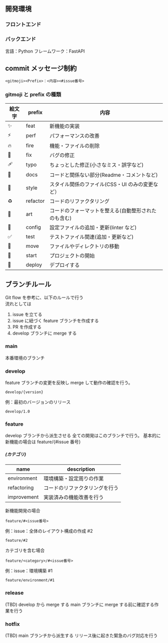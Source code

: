 ## 開発環境

### フロントエンド

### バックエンド

言語：Python
フレームワーク：FastAPI

## commit メッセージ制約

```
<gitmoji><Prefix>：<内容><#issue番号>
```

### gitmoji と prefix の種類

| 絵文字 | prefix   | 内容                                                 |
| ------ | -------- | ---------------------------------------------------- |
| ✨     | feat     | 新機能の実装                                         |
| ⚡️    | perf     | パフォーマンスの改善                                 |
| 🔥     | fire     | 機能・ファイルの削除                                 |
| 🐛     | fix      | バグの修正                                           |
| 🩹     | typo     | ちょっとした修正(小さなミス・誤字など)               |
| 📝     | docs     | コードと関係ない部分(Readme・コメントなど)           |
| 💄     | style    | スタイル関係のファイル(CSS・UI のみの変更など）      |
| ♻️     | refactor | コードのリファクタリング                             |
| 🎨     | art      | コードのフォーマットを整える(自動整形されたのも含む) |
| 🔧     | config   | 設定ファイルの追加・更新(linter など)                |
| ✅     | test     | テストファイル関連(追加・更新など)                   |
| 🚚     | move     | ファイルやディレクトリの移動                         |
| 🎉     | start    | プロジェクトの開始                                   |
| 🚀     | deploy   | デプロイする                                         |

## ブランチルール

Git flow を参考に、以下のルールで行う</br>
流れとしては

1. issue を立てる
2. issue に紐づく feature ブランチを作成する
3. PR を作成する
4. develop ブランチに merge する

### main

本番環境のブランチ

### develop

feature ブランチの変更を反映し merge して動作の確認を行う。

```
develop/{version}
```

例：最初のバージョンのリリース

```
develop/1.0
```

### feature

develop ブランチから派生させる
全ての開発はこのブランチで行う。
基本的に新機能の場合は feature/{#issue 番号}

##### (カテゴリ)

| name        | description                    |
| ----------- | ------------------------------ |
| environment | 環境構築・設定周りの作業       |
| refactoring | コードのリファクタリングを行う |
| improvement | 実装済みの機能改善を行う       |

新機能開発の場合

```
feature/#<issue番号>
```

例：issue：全体のレイアウト構成の作成 #2

```
feature/#2
```

カテゴリを含む場合

```
feature/<category>/#<issue番号>
```

例：issue：環境構築 #1

```
feature/environment/#1
```

### release

(TBD)
develop から merge する
main ブランチに merge する前に確認する作業を行う

### hotfix

(TBD)
main ブランチから派生する
リリース後に起きた緊急のバグ対応を行う
